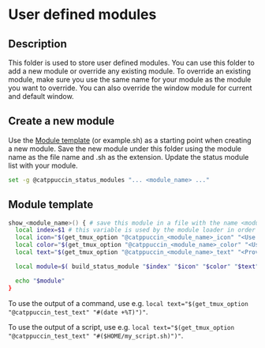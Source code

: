 # User defined modules

## Description 

This folder is used to store user defined modules.
You can use this folder to add a new module or override any existing module.
To override an existing module, make sure you use the same name for your module as the module you want to override.
You can also override the window module for current and default window.

## Create a new module

Use the [Module template](#module-template) (or example.sh) as a starting point when creating a new module.
Save the new module under this folder using the module name as the file name and .sh as the extension.
Update the status module list with your module.
```sh
set -g @catppuccin_status_modules "... <module_name> ..."

```

## Module template
```sh
show_<module_name>() { # save this module in a file with the name <module_name>.sh
  local index=$1 # this variable is used by the module loader in order to know the position of this module 
  local icon="$(get_tmux_option "@catppuccin_<module_name>_icon" "<Use an icon from [nerdfonts](https://www.nerdfonts.com/cheat-sheet)>")"
  local color="$(get_tmux_option "@catppuccin_<module_name>_color" "<Use one of the default theme colors (ex: $thm_orange), or provide a color code (ex: #ef9f76)>")"
  local text="$(get_tmux_option "@catppuccin_<module_name>_text" "<Provide the text that you want to be displayed>")"

  local module=$( build_status_module "$index" "$icon" "$color" "$text" )

  echo "$module"
}
```

To use the output of a command, use e.g. `local text="$(get_tmux_option "@catppuccin_test_text" "#(date +%T)")"`.

To use the output of a script, use e.g. `local text="$(get_tmux_option "@catppuccin_test_text" "#($HOME/my_script.sh)")"`.

